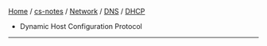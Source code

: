 [Home](https://mengxianbin.github.io) /
[cs-notes](https://mengxianbin.github.io/cs-notes/site) /
[Network](https://mengxianbin.github.io/cs-notes/site/Network) /
[DNS](https://mengxianbin.github.io/cs-notes/site/Network/DNS) /
[DHCP](https://mengxianbin.github.io/cs-notes/site/Network/DNS/DHCP)

* Dynamic Host Configuration Protocol

---
